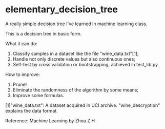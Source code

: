 # elementary_decision_tree
A really simple decision tree I've learned in machine learning class.

This is a decision tree in basic form.

What it can do:
  1. Classify samples in a dataset like the file "wine_data.txt"[1];
  2. Handle not only discrete values but also continuous ones;
  3. Self-test by cross validation or bootstrapping, achieved in test_lib.py.
  
How to improve:
  1. Prune!
  2. Eliminate the randomness of the algorithm by some means;
  3. Improve some formulas.

[1]"wine_data.txt": A dataset acquired in UCI archive. "wine_descryption" explains the data format.

Reference:
Machine Learning by Zhou.Z.H
